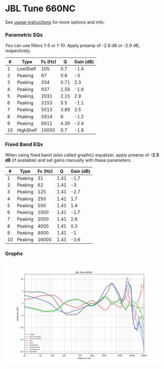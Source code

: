 # JBL Tune 660NC
See [usage instructions](https://github.com/jaakkopasanen/AutoEq#usage) for more options and info.

### Parametric EQs
You can use filters 1-5 or 1-10. Apply preamp of -2.9 dB or -2.9 dB, respectively.

|   # | Type      |   Fc (Hz) |    Q |   Gain (dB) |
|-----|-----------|-----------|------|-------------|
|   1 | LowShelf  |       105 | 0.7  |        -1.4 |
|   2 | Peaking   |        97 | 0.6  |        -3   |
|   3 | Peaking   |       334 | 0.71 |         2.3 |
|   4 | Peaking   |       937 | 1.59 |        -1.6 |
|   5 | Peaking   |      2031 | 2.15 |         2.9 |
|   6 | Peaking   |      3153 | 5.5  |        -1.1 |
|   7 | Peaking   |      5013 | 3.89 |         2.5 |
|   8 | Peaking   |      5914 | 6    |        -1.2 |
|   9 | Peaking   |      6912 | 4.39 |        -2.4 |
|  10 | HighShelf |     10000 | 0.7  |        -1.9 |

### Fixed Band EQs
When using fixed band (also called graphic) equalizer, apply preamp of **-2.5 dB** (if available) and set gains manually with these parameters.

|   # | Type    |   Fc (Hz) |    Q |   Gain (dB) |
|-----|---------|-----------|------|-------------|
|   1 | Peaking |        31 | 1.41 |        -1.7 |
|   2 | Peaking |        62 | 1.41 |        -3   |
|   3 | Peaking |       125 | 1.41 |        -2.7 |
|   4 | Peaking |       250 | 1.41 |         1.7 |
|   5 | Peaking |       500 | 1.41 |         1.4 |
|   6 | Peaking |      1000 | 1.41 |        -1.7 |
|   7 | Peaking |      2000 | 1.41 |         2.6 |
|   8 | Peaking |      4000 | 1.41 |         0.3 |
|   9 | Peaking |      8000 | 1.41 |        -1   |
|  10 | Peaking |     16000 | 1.41 |        -3.6 |

### Graphs
![](./JBL%20Tune%20660NC.png)
